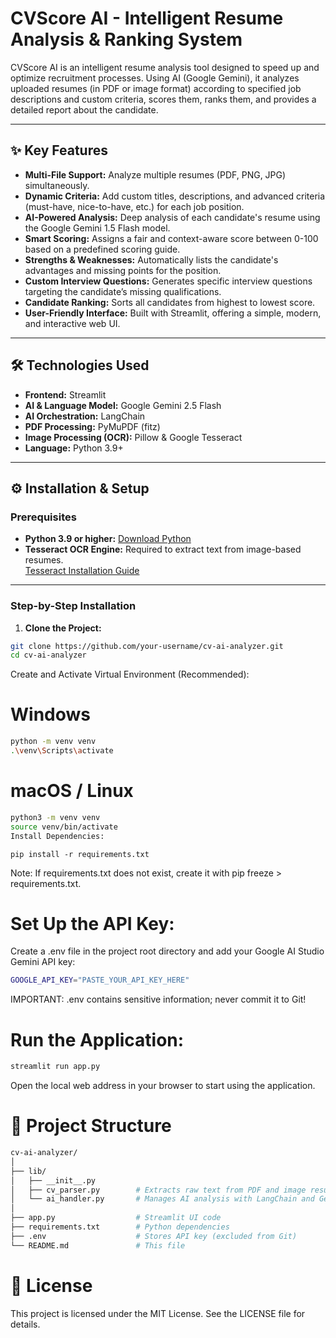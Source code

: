 # CVScore AI - Intelligent Resume Analysis & Ranking System

CVScore AI is an intelligent resume analysis tool designed to speed up and optimize recruitment processes. Using AI (Google Gemini), it analyzes uploaded resumes (in PDF or image format) according to specified job descriptions and custom criteria, scores them, ranks them, and provides a detailed report about the candidate.

---

## ✨ Key Features
- **Multi-File Support:** Analyze multiple resumes (PDF, PNG, JPG) simultaneously.  
- **Dynamic Criteria:** Add custom titles, descriptions, and advanced criteria (must-have, nice-to-have, etc.) for each job position.  
- **AI-Powered Analysis:** Deep analysis of each candidate's resume using the Google Gemini 1.5 Flash model.  
- **Smart Scoring:** Assigns a fair and context-aware score between 0-100 based on a predefined scoring guide.  
- **Strengths & Weaknesses:** Automatically lists the candidate's advantages and missing points for the position.  
- **Custom Interview Questions:** Generates specific interview questions targeting the candidate’s missing qualifications.  
- **Candidate Ranking:** Sorts all candidates from highest to lowest score.  
- **User-Friendly Interface:** Built with Streamlit, offering a simple, modern, and interactive web UI.

---


## 🛠️ Technologies Used
- **Frontend:** Streamlit  
- **AI & Language Model:** Google Gemini 2.5 Flash  
- **AI Orchestration:** LangChain  
- **PDF Processing:** PyMuPDF (fitz)  
- **Image Processing (OCR):** Pillow & Google Tesseract  
- **Language:** Python 3.9+  

---

## ⚙️ Installation & Setup

### Prerequisites
- **Python 3.9 or higher:** [Download Python](https://www.python.org/downloads/)  
- **Tesseract OCR Engine:** Required to extract text from image-based resumes.  
  [Tesseract Installation Guide](https://github.com/tesseract-ocr/tesseract)  

---

### Step-by-Step Installation

1. **Clone the Project:**
```bash
git clone https://github.com/your-username/cv-ai-analyzer.git
cd cv-ai-analyzer
```
Create and Activate Virtual Environment (Recommended):

# Windows
```bash
python -m venv venv
.\venv\Scripts\activate
```


# macOS / Linux
```bash
python3 -m venv venv
source venv/bin/activate
Install Dependencies:
```
```
pip install -r requirements.txt
```

Note: If requirements.txt does not exist, create it with pip freeze > requirements.txt.


# Set Up the API Key:
Create a .env file in the project root directory and add your Google AI Studio Gemini API key:

```bash
GOOGLE_API_KEY="PASTE_YOUR_API_KEY_HERE"
```
IMPORTANT: .env contains sensitive information; never commit it to Git!

# Run the Application:
```bash
streamlit run app.py
```
Open the local web address in your browser to start using the application.


# 📁 Project Structure
```graphql
cv-ai-analyzer/
│
├── lib/
│   ├── __init__.py
│   ├── cv_parser.py        # Extracts raw text from PDF and image resumes
│   └── ai_handler.py       # Manages AI analysis with LangChain and Gemini
│
├── app.py                  # Streamlit UI code
├── requirements.txt        # Python dependencies
├── .env                    # Stores API key (excluded from Git)
└── README.md               # This file
```

# 📄 License
This project is licensed under the MIT License. See the LICENSE file for details.